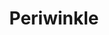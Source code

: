 ---
templateKey: blog-post
featuredpost: false
featuredimage: /assets/Periwinkle.png
title: Periwinkle
description: Fish~Crabpot
testfield: 1444
---